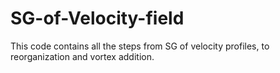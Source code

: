 # SG-of-Velocity-field
This code contains all the steps from SG of velocity profiles, to reorganization and vortex addition.
